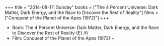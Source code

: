 +++
title = "2014-08-17: Sunday"
books = ["The 4 Percent Universe: Dark Matter, Dark Energy, and the Race to Discover the Rest of Reality"]
films = ["Conquest of the Planet of the Apes (1972)"]
+++


* Book: The 4 Percent Universe: Dark Matter, Dark Energy, and the Race to Discover the Rest of Reality {E} /f/
* Film: Conquest of the Planet of the Apes (1972) +
